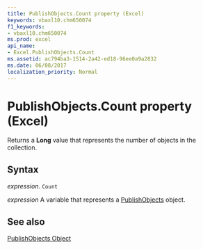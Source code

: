 ```yaml
---
title: PublishObjects.Count property (Excel)
keywords: vbaxl10.chm650074
f1_keywords:
- vbaxl10.chm650074
ms.prod: excel
api_name:
- Excel.PublishObjects.Count
ms.assetid: ac794ba3-1514-2a42-ed18-96ee0a9a2832
ms.date: 06/08/2017
localization_priority: Normal
---
```



# PublishObjects.Count property (Excel)

Returns a  **Long** value that represents the number of objects in the collection.


## Syntax

_expression_. `Count`

_expression_ A variable that represents a [PublishObjects](Excel.PublishObjects.md) object.


## See also


[PublishObjects Object](Excel.PublishObjects.md)

